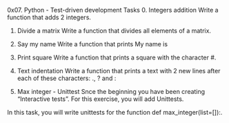 0x07. Python - Test-driven development
Tasks
0. Integers addition
Write a function that adds 2 integers.

1. Divide a matrix
Write a function that divides all elements of a matrix.

2. Say my name
Write a function that prints My name is <first name> <last name>

3. Print square
Write a function that prints a square with the character #.

4. Text indentation
Write a function that prints a text with 2 new lines after each of these characters: ., ? and :

5. Max integer - Unittest
Snce the beginning you have been creating “Interactive tests”. For this exercise, you will add Unittests.

In this task, you will write unittests for the function def max_integer(list=[]):.
